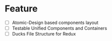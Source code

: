# Feature

  - [ ] Atomic-Design based components layout
  - [ ] Testable Unified Components and Containers
  - [ ] Ducks File Structure for Redux
